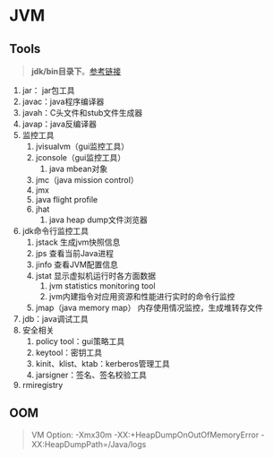 # JVM


## Tools

>  **jdk/bin目录下**。[参考链接](https://blog.csdn.net/youyou1543724847/article/details/84647552)


1. jar： jar包工具
2. javac：java程序编译器
3. javah：C头文件和stub文件生成器
4. javap：java反编译器
5. 监控工具 
   1. jvisualvm（gui监控工具） 
   2. jconsole（gui监控工具）
         1. java mbean对象
   3. jmc（java mission control）
   4. jmx
   5. java flight profile
   6. jhat
      1. java heap dump文件浏览器
7. jdk命令行监控工具
   1. jstack 生成jvm快照信息
   2. jps 查看当前Java进程
   3. jinfo 查看JVM配置信息
   4. jstat 显示虚拟机运行时各方面数据
      1. jvm statistics monitoring tool
      2. jvm内建指令对应用资源和性能进行实时的命令行监控
   5. jmap（java memory map） 内存使用情况监控，生成堆转存文件
8. jdb：java调试工具
9. 安全相关
   1. policy tool：gui策略工具
   2. keytool：密钥工具
   3. kinit、klist、ktab：kerberos管理工具
   4. jarsigner：签名、签名校验工具
10. rmiregistry

## OOM

> VM Option: -Xmx30m -XX:+HeapDumpOnOutOfMemoryError -XX:HeapDumpPath=/Java/logs
> 
